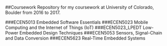 ##Coursework
Repository for my coursework at University of Colorado, Boulder from 2016 to 2017.

###ECEN5013
Embedded Software Essentials
###ECEN5023
Mobile Computing and the Internet of Things (IoT)
###ECEN5023_LPEDT
Low-Power Embedded Design Techniques
###ECEN5053
Sensors, Signal-Chain and Data Conversion
###ECEN5623
Real-Time Embedded Systems
